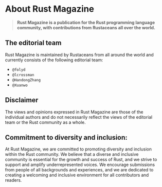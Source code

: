 # About Rust Magazine

> **Rust Magazine is a publication for the Rust programming language community, with contributions from Rustaceans all over the world.**

## The editorial team

Rust Magazine is maintained by Rustaceans from all around the world and currently consists of the following editorial team:

- `@folyd`
- `@lcrossman`
- `@HandongZhang`
- `@Xuanwo`

## Disclaimer

The views and opinions expressed in Rust Magazine are those of the individual authors and do not necessarily reflect the views of the editorial team or the Rust community as a whole.

## Commitment to diversity and inclusion:

At Rust Magazine, we are committed to promoting diversity and inclusion within the Rust community. We believe that a diverse and inclusive community is essential for the growth and success of Rust, and we strive to support and amplify underrepresented voices. We encourage submissions from people of all backgrounds and experiences, and we are dedicated to creating a welcoming and inclusive environment for all contributors and readers.
